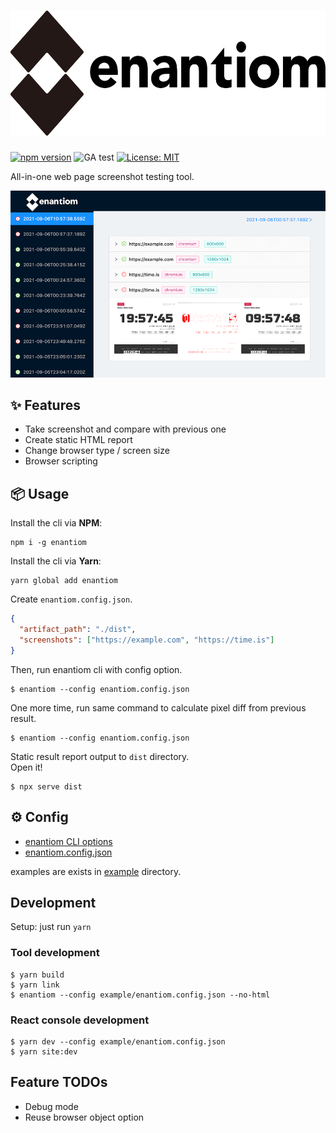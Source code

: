 # [<img alt="enantiom logo" src="https://raw.githubusercontent.com/airtoxin/enantiom/master/docs/enantiom_logo.svg" height="200px" />](https://github.com/airtoxin/enantiom)

[![npm version](https://badge.fury.io/js/enantiom.svg)](https://badge.fury.io/js/enantiom)
![GA test](https://github.com/github/docs/actions/workflows/test.yml/badge.svg?branch=master)
[![License: MIT](https://img.shields.io/badge/License-MIT-yellow.svg)](https://opensource.org/licenses/MIT)

All-in-one web page screenshot testing tool.

![console](./docs/console.png)

## ✨ Features

- Take screenshot and compare with previous one
- Create static HTML report
- Change browser type / screen size
- Browser scripting

## 📦 Usage

Install the cli via **NPM**:

```
npm i -g enantiom
```

Install the cli via **Yarn**:

```
yarn global add enantiom
```

Create `enantiom.config.json`.

```json
{
  "artifact_path": "./dist",
  "screenshots": ["https://example.com", "https://time.is"]
}
```

Then, run enantiom cli with config option.

```shell
$ enantiom --config enantiom.config.json
```

One more time, run same command to calculate pixel diff from previous result.

```shell
$ enantiom --config enantiom.config.json
```

Static result report output to `dist` directory.  
Open it!

```shell
$ npx serve dist
```

## ⚙ Config

- [enantiom CLI options](./docs/CLI_OPTIONS.md)
- [enantiom.config.json](./docs/CONFIG_JSON.md)

examples are exists in [example](./example) directory.

## Development

Setup: just run `yarn`

### Tool development

```shell
$ yarn build
$ yarn link
$ enantiom --config example/enantiom.config.json --no-html
```

### React console development

```shell
$ yarn dev --config example/enantiom.config.json
$ yarn site:dev
```

## Feature TODOs

- Debug mode
- Reuse browser object option
